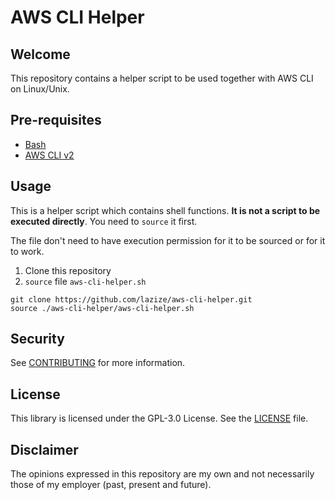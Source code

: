 # AWS CLI Helper

## Welcome

This repository contains a helper script to be used together with AWS CLI on Linux/Unix.


## Pre-requisites

* [Bash](https://www.gnu.org/software/bash/)
* [AWS CLI v2](https://docs.aws.amazon.com/cli/latest/userguide/getting-started-install.html)


## Usage

This is a helper script which contains shell functions. **It is not a script to be executed directly**. You need to `source` it first.

The file don't need to have execution permission for it to be sourced or for it to work.

1. Clone this repository
1. `source` file `aws-cli-helper.sh`

```shell
git clone https://github.com/lazize/aws-cli-helper.git
source ./aws-cli-helper/aws-cli-helper.sh
```

## Security

See [CONTRIBUTING](CONTRIBUTING.md) for more information.


## License

This library is licensed under the GPL-3.0 License. See the [LICENSE](LICENSE) file.


## Disclaimer

The opinions expressed in this repository are my own and not necessarily those of my employer (past, present and future).